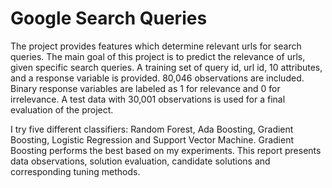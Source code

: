 # Google Search Queries
The project provides features which determine relevant urls for search queries. The main goal of this
project is to predict the relevance of urls, given specific search queries. A training set of query id, url id, 10 attributes, and a response variable is provided. 80,046 observations are included. Binary response variables are labeled as 1 for relevance and 0 for irrelevance. A test data with 30,001 observations is used for a final evaluation of the project.

I try five different classifiers:
Random Forest, Ada Boosting, Gradient Boosting, Logistic Regression and Support Vector Machine.
Gradient Boosting performs the best based on my experiments. This report presents data observations,
solution evaluation, candidate solutions and corresponding tuning methods.
